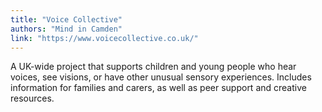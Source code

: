 ```yaml
---
title: "Voice Collective"
authors: "Mind in Camden"
link: "https://www.voicecollective.co.uk/"
---
```


A UK-wide project that supports children and young people who hear voices, see visions, or have other unusual sensory experiences. Includes information for families and carers, as well as peer support and creative resources. 